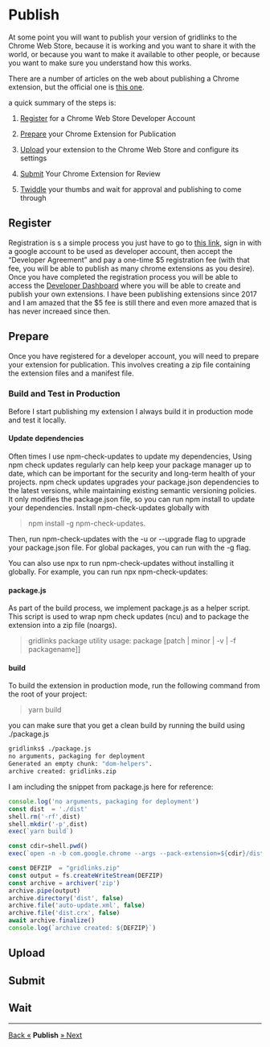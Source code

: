 # Publish

At some point you will want to publish your version of gridlinks to the Chrome Web Store, because it is working and you want to share it with the world, or because you want to make it available to other people, or because you want to make sure you understand how this works.

There are a number of articles on the web about publishing a Chrome extension, but the official one is [this one](https://developer.chrome.com/docs/webstore/publish/).

a quick summary of the steps is:

1. [Register](#register) for a Chrome Web Store Developer Account

2. [Prepare](#prepare) your Chrome Extension for Publication

3. [Upload](#upload) your extension to the Chrome Web Store and configure its settings

4. [Submit](#submit) Your Chrome Extension for Review

5. [Twiddle](#wait) your thumbs and wait for approval and publishing to come through


## Register

Registration is  s a simple process you just have to go to [this link](https://chrome.google.com/webstore/devconsole/register), sign in with a google account to be used as developer account, then accept the “Developer Agreement” and pay a one-time $5 registration fee (with that fee, you will be able to publish as many chrome extensions as you desire). Once you have completed the registration process you will be able to access the [Developer Dashboard](https://chrome.google.com/webstore/developer/dashboard) where you will be able to create and publish your own extensions. I have been publishing extensions since 2017 and I am amazed that the $5 fee is still there and even more amazed that is has never increaed since then.


## Prepare

Once you have registered for a developer account, you will need to prepare your extension for publication. This involves creating a zip file containing the extension files and a manifest file.


### Build and Test in Production
Before I start publishing my extension I always build it in production mode and test it locally.

#### Update dependencies

Often times I use npm-check-updates to update my dependencies, Using npm check updates regularly can help keep your package manager up to date, which can be important for the security and long-term health of your projects. npm check updates upgrades your package.json dependencies to the latest versions, while maintaining existing semantic versioning policies. It only modifies the package.json file, so you can run npm install to update your dependencies. Install npm-check-updates globally with

> npm install -g npm-check-updates.

Then, run npm-check-updates with the -u or --upgrade flag to upgrade your package.json file. For global packages, you can run with the -g flag.

You can also use npx to run npm-check-updates without installing it globally. For example, you can run npx npm-check-updates:

#### package.js

As part of the build process, we implement package.js as a helper script. This script is used to wrap npm check updates (ncu) and to package the extension into a zip file (noargs).

> gridlinks package utility
> usage: package [patch | minor | -v | -f packagename]]

#### build

To build the extension in production mode, run the following command from the root of your project:

> yarn build

you can make sure that you get a clean build by running the build using ./package.js

```bash
gridlinks$ ./package.js
no arguments, packaging for deployment
Generated an empty chunk: "dom-helpers".
archive created: gridlinks.zip
```

I am including the snippet from package.js here for reference:

```javascript
console.log('no arguments, packaging for deployment')
const dist  = './dist'
shell.rm('-rf',dist)
shell.mkdir('-p',dist)
exec(`yarn build`)

const cdir=shell.pwd()
exec(`open -n -b com.google.chrome --args --pack-extension=${cdir}/dist --pack-extension-key=${cdir}/dist.pem`)

const DEFZIP  = "gridlinks.zip"
const output = fs.createWriteStream(DEFZIP)
const archive = archiver('zip')
archive.pipe(output)
archive.directory('dist', false)
archive.file('auto-update.xml', false)
archive.file('dist.crx', false)
await archive.finalize()
console.log(`archive created: ${DEFZIP}`)

```


## Upload

## Submit

## Wait

---

[Back «](services)  __Publish__  [» Next](README)